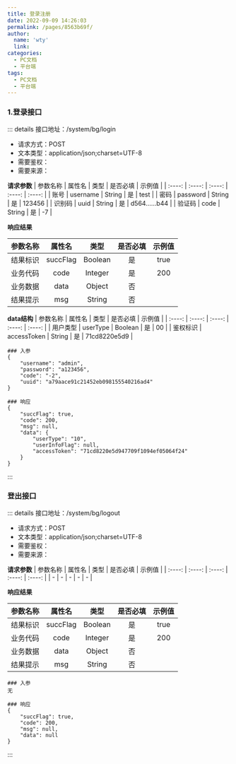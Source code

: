 ```yaml
---
title: 登录注册
date: 2022-09-09 14:26:03
permalink: /pages/8563b69f/
author: 
  name: 'wty'
  link: 
categories:
  - PC文档
  - 平台端
tags:
  - PC文档
  - 平台端
---
```



### 1.登录接口

::: details 接口地址：/system/bg/login
- 请求方式：POST
- 文本类型：application/json;charset=UTF-8
- 需要鉴权：<Badge text="否" type="tip" vertical="middle"/>
- 需要来源：<Badge text="是" type="tip" vertical="middle"/>

**请求参数**
|    参数名称     |   属性名       |  类型         |  是否必填     |  示例值                                 |
|    :----:     	| :----:       |  :----:       |  :----:       |  :----:                                 |
|    账号         | username     |   String      |   是    |   test                                  |
|    密码         |  password    |   String      |   是    |   123456                                |
|    识别码       |  uuid        |   String      |   是    |  d564......b44 |
|    验证码       |  code        |   String      |   是      |   -7      							                  |

**响应结果**


|    参数名称     |   属性名     |  类型         |  是否必填       |  示例值          |
|    :----:     	| :----:       |  :----:      |  :----:       |  :----:          |
|    结果标识     | succFlag     |   Boolean     |   是  |   true           |
|    业务代码     |  code        |   Integer     |   是    		 |   200            |
|    业务数据     |  data        |   Object      |   否    		 |         			|
|    结果提示     |  msg         |   String      |   否      	 |         			|

**data结构**
|    参数名称     |   属性名     |  类型         |  是否必填     |  示例值          |
|    :----:     	| :----:       |  :----:      |  :----:       |  :----:          |
|    用户类型     | userType |   Boolean     | 是 |   00          |
| 鉴权标识 | accessToken |   String   |   是    		 | 71cd8220e5d9 |


``` 
### 入参
{
    "username": "admin",
    "password": "a123456",
    "code": "-2",
    "uuid": "a79aace91c21452eb098155540216ad4"
}

### 响应
{
    "succFlag": true,
    "code": 200,
    "msg": null,
    "data": {
        "userType": "10",
        "userInfoFlag": null,
        "accessToken": "71cd8220e5d947709f1094ef05064f24"
    }
}
```

:::




### 登出接口

::: details 接口地址：/system/bg/logout
- 请求方式：POST
- 文本类型：application/json;charset=UTF-8
- 需要鉴权：<Badge text="是" type="tip" vertical="middle"/>
- 需要来源：<Badge text="是" type="tip" vertical="middle"/>

**请求参数**
|    参数名称     |   属性名       |  类型         |  是否必填     |  示例值           |
|    :----:     	| :----:       |  :----:       |  :----:       |  :----:          |
|       -        |   -           |  -            |  -            |   -              |

**响应结果**


|    参数名称     |   属性名     |  类型         |  是否必填       |  示例值          |
|    :----:     	| :----:       |  :----:      |  :----:       |  :----:          |
|    结果标识     | succFlag     |   Boolean     |   是  |   true           |
|    业务代码     |  code        |   Integer     |   是    		 |   200            |
|    业务数据     |  data        |   Object      |   否    		 |         			|
|    结果提示     |  msg         |   String      |   否      	 |         			|



``` 
### 入参
无

### 响应
{
    "succFlag": true,
    "code": 200,
    "msg": null,
    "data": null
}
```

:::
